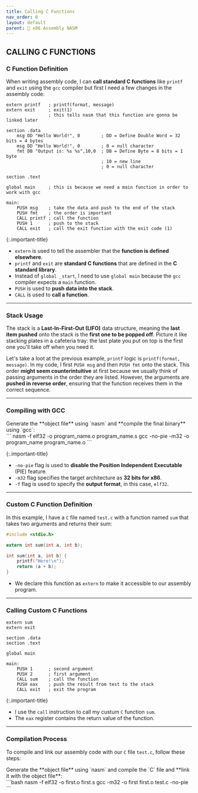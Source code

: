 ```yaml
---
title: Calling C Functions
nav_order: 8
layout: default
parent: 🔲 x86 Assembly NASM
---
```


## **CALLING C FUNCTIONS**

### **C Function Definition**

When writing assembly code, I can **call standard C functions** like `printf` and `exit` using the `gcc` compiler but first I need a few changes in the assembly code:

```
extern printf	; printf(format, message)
extern exit		; exit(1)
				; this tells nasm that this function are gonna be linked later

section .data
	msg DD "Hello World!", 0		; DD = Define Double Word = 32 bits = 4 bytes
	msg DD "Hello World!", 0		; 0 = null character
	fmt DB "Output is: %s %s",10,0	; DB = Define Byte = 8 bits = 1 byte
									; 10 = new line
									; 0 = null character

section .text

global main 	; this is because we need a main function in order to work with gcc

main:
	PUSH msg 	; take the data and push to the end of the stack
	PUSH fmt 	; the order is important
	CALL printf ; call the function
	PUSH 1      ; push to the stack
	CALL exit   ; call the exit function with the exit code (1)
```

{:.important-title}
- `extern` is used to tell the assembler that the **function is defined elsewhere**.
- `printf` and `exit` are **standard C functions** that are defined in the **C standard library**.
- Instead of `global _start`, I need to use `global main` because the `gcc` compiler expects a `main` function.
- `PUSH` is used to **push data into the stack**.
- `CALL` is used to **call a function**.

----

### **Stack Usage**

The stack is a **Last-In-First-Out (LIFO)** data structure, meaning the **last item pushed** onto the stack is the **first one to be popped off**. Picture it like stacking plates in a cafeteria tray: the last plate you put on top is the first one you'll take off when you need it.

Let's take a loot at the previous example, `printf` logic is `printf(format, message)`. In my code, I first `PUSH msg` and then `PUSH fmt` onto the stack. This order **might seem counterintuitive** at first because we usually think of passing arguments in the order they are listed. However, the arguments are **pushed in reverse order**, ensuring that the function receives them in the correct sequence.

----

### **Compiling with GCC**

<div class="code-example" markdown="1">
Generate the **object file** using `nasm` and **compile the final binary** using `gcc`:
</div>
```
nasm -f elf32 -o program_name.o program_name.s
gcc -no-pie -m32 -o program_name program_name.o 
```

{:.important-title}
- `-no-pie` flag is used to **disable the Position Independent Executable** (PIE) feature.
- `-m32` flag specifies the target architecture as **32 bits for x86**.
- `-f` flag is used to specify the **output format**, in this case, `elf32`.

----

### **Custom C Function Definition**

In this example, I have a `C` file named `test.c` with a function named `sum` that takes two arguments and returns their sum:

```c
#include <stdio.h>

extern int sum(int a, int b);

int sum(int a, int b) {
    printf("Here!\n");
    return (a + b);
}
```

- We declare this function as `extern` to make it accessible to our assembly program.

----

### **Calling Custom C Functions**

```
extern sum
extern exit

section .data
section .text

global main

main:
    PUSH 1      ; second argument
    PUSH 2      ; first argument
    CALL sum    ; call the function
    PUSH eax    ; push the result from test to the stack
    CALL exit   ; exit the program
```

{:.important-title}
- I use the `call` instruction to call my custum `C` function `sum`.
- The `eax` register contains the return value of the function.

----

### **Compilation Process**

To compile and link our assembly code with our `C` file `test.c`, follow these steps:

<div class="code-example" markdown="1">
Generate the **object file** using `nasm` and compile the `C` file and **link it with the object file**:
</div>
```bash
nasm -f elf32 -o first.o first.s
gcc -m32 -o first first.o test.c -no-pie
```